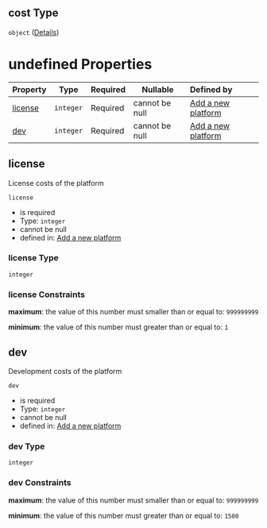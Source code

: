 ## cost Type

`object` ([Details](add-platform-properties-cost.md))

# undefined Properties

| Property            | Type      | Required | Nullable       | Defined by                                                                                                                                                            |
| :------------------ | --------- | -------- | -------------- | :-------------------------------------------------------------------------------------------------------------------------------------------------------------------- |
| [license](#license) | `integer` | Required | cannot be null | [Add a new platform](add-platform-properties-cost-properties-license.md "http&#x3A;//www.city-game-studio.com/add.platform.json#/properties/cost/properties/license") |
| [dev](#dev)         | `integer` | Required | cannot be null | [Add a new platform](add-platform-properties-cost-properties-dev.md "http&#x3A;//www.city-game-studio.com/add.platform.json#/properties/cost/properties/dev")         |

## license

License costs of the platform


`license`

-   is required
-   Type: `integer`
-   cannot be null
-   defined in: [Add a new platform](add-platform-properties-cost-properties-license.md "http&#x3A;//www.city-game-studio.com/add.platform.json#/properties/cost/properties/license")

### license Type

`integer`

### license Constraints

**maximum**: the value of this number must smaller than or equal to: `999999999`

**minimum**: the value of this number must greater than or equal to: `1`

## dev

Development costs of the platform


`dev`

-   is required
-   Type: `integer`
-   cannot be null
-   defined in: [Add a new platform](add-platform-properties-cost-properties-dev.md "http&#x3A;//www.city-game-studio.com/add.platform.json#/properties/cost/properties/dev")

### dev Type

`integer`

### dev Constraints

**maximum**: the value of this number must smaller than or equal to: `999999999`

**minimum**: the value of this number must greater than or equal to: `1500`
